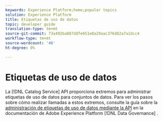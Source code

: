 ```yaml
---
keywords: Experience Platform;home;popular topics
solution: Experience Platform
title: Etiquetas de uso de datos
topic: developer guide
translation-type: tm+mt
source-git-commit: 73a492ba887ddfe651e0a29aac376d82a7a1dcc4
workflow-type: tm+mt
source-wordcount: '46'
ht-degree: 0%

---
```



# Etiquetas de uso de datos

La [!DNL Catalog Service] API proporciona extremos para administrar etiquetas de uso de datos para conjuntos de datos. Para ver los pasos sobre cómo realizar llamadas a estos extremos, consulte la guía sobre la [administración de etiquetas de uso de datos mediante la API](../../data-governance/labels/overview.md) en la documentación de Adobe Experience Platform [!DNL Data Governance] .